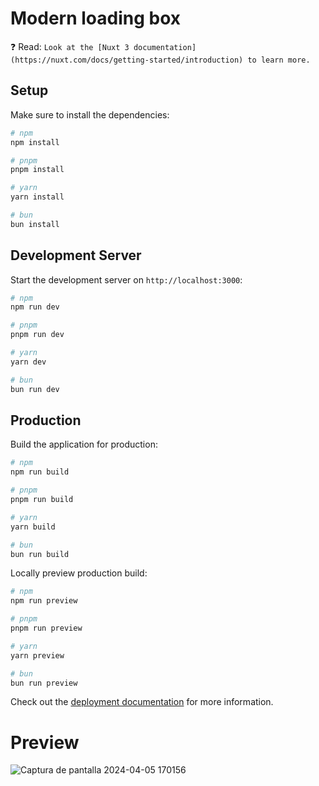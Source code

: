 # Modern loading box

❓ Read: `Look at the [Nuxt 3 documentation](https://nuxt.com/docs/getting-started/introduction) to learn more.`


## Setup

Make sure to install the dependencies:

```bash
# npm
npm install

# pnpm
pnpm install

# yarn
yarn install

# bun
bun install
```

## Development Server

Start the development server on `http://localhost:3000`:

```bash
# npm
npm run dev

# pnpm
pnpm run dev

# yarn
yarn dev

# bun
bun run dev
```

## Production

Build the application for production:

```bash
# npm
npm run build

# pnpm
pnpm run build

# yarn
yarn build

# bun
bun run build
```

Locally preview production build:

```bash
# npm
npm run preview

# pnpm
pnpm run preview

# yarn
yarn preview

# bun
bun run preview
```

Check out the [deployment documentation](https://nuxt.com/docs/getting-started/deployment) for more information.

# Preview
![Captura de pantalla 2024-04-05 170156](https://github.com/DrxcoDev/MyNuxtJS/assets/156522801/09b1b758-303c-4a3e-9016-30e6100d010c)

